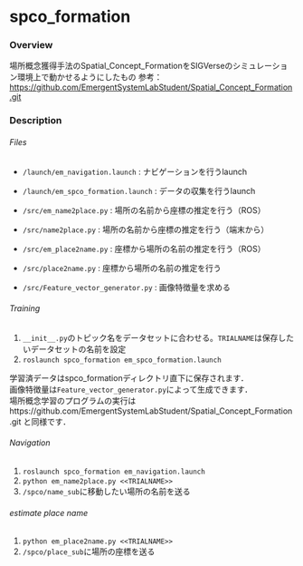 # spco_formation

### Overview  

場所概念獲得手法のSpatial_Concept_FormationをSIGVerseのシミュレーション環境上で動かせるようにしたもの 
参考：https://github.com/EmergentSystemLabStudent/Spatial_Concept_Formation.git

### Description

###### Files

* `/launch/em_navigation.launch` : ナビゲーションを行うlaunch 
* `/launch/em_spco_formation.launch` : データの収集を行うlaunch 

* `/src/em_name2place.py` : 場所の名前から座標の推定を行う（ROS） 
* `/src/name2place.py` : 場所の名前から座標の推定を行う（端末から） 
* `/src/em_place2name.py` : 座標から場所の名前の推定を行う（ROS） 
* `/src/place2name.py` : 座標から場所の名前の推定を行う 
* `/src/Feature_vector_generator.py` : 画像特徴量を求める 

###### Training

1. `__init__.py`のトピック名をデータセットに合わせる。`TRIALNAME`は保存したいデータセットの名前を設定 
2. `roslaunch spco_formation em_spco_formation.launch`

学習済データはspco_formationディレクトリ直下に保存されます．  
画像特徴量は`Feature_vector_generator.py`によって生成できます．  
場所概念学習のプログラムの実行はhttps://github.com/EmergentSystemLabStudent/Spatial_Concept_Formation.git と同様です．

###### Navigation

1. `roslaunch spco_formation em_navigation.launch` 
2. `python em_name2place.py <<TRIALNAME>>` 
3. `/spco/name_sub`に移動したい場所の名前を送る 

###### estimate place name

1. `python em_place2name.py <<TRIALNAME>>` 
2. `/spco/place_sub`に場所の座標を送る
